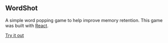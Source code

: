 ## WordShot

A simple word popping game to help improve memory retention. This game was built with [React](https://github.com/facebook/create-react-app).

[Try it out](https://wordshot.herokuapp.com/)